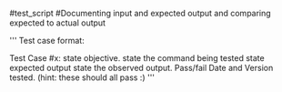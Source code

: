 #test_script
#Documenting input and expected output and comparing expected to actual output

'''
Test case format:

Test Case #x:
state objective.
state the command being tested
state expected output
state the observed output.
Pass/fail Date and Version tested. (hint: these should all pass :)
'''
